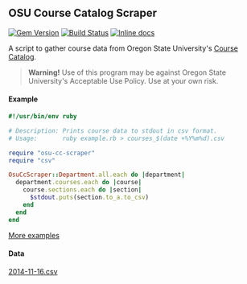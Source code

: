 ## OSU Course Catalog Scraper
[![Gem Version](https://badge.fury.io/rb/osu-cc-scraper.svg)](http://badge.fury.io/rb/osu-cc-scraper)
[![Build Status](https://travis-ci.org/jonahgeorge/osu-cc-scraper.svg?branch=master)](https://travis-ci.org/jonahgeorge/osu-cc-scraper)
[![Inline docs](http://inch-ci.org/github/jonahgeorge/osu-cc-scraper.svg?branch=master)](http://inch-ci.org/github/jonahgeorge/osu-cc-scraper)

A script to gather course data from Oregon State University's [Course Catalog](http://catalog.oregonstate.edu/).

> **Warning!** Use of this program may be against Oregon State University's Acceptable Use Policy. Use at your own risk.

#### Example
```ruby
#!/usr/bin/env ruby

# Description: Prints course data to stdout in csv format.
# Usage:       ruby example.rb > courses_$(date +%Y%m%d).csv

require "osu-cc-scraper"
require "csv"

OsuCcScraper::Department.all.each do |department|
  department.courses.each do |course|
    course.sections.each do |section|
      $stdout.puts(section.to_a.to_csv)
    end
  end
end
```
[More examples](https://github.com/jonahgeorge/osu-cc-scraper/tree/master/examples)

#### Data
[2014-11-16.csv](https://gist.github.com/jonahgeorge/ed765a708e09a3f88ab6)
